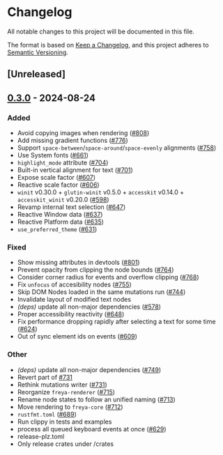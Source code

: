 # Changelog
All notable changes to this project will be documented in this file.

The format is based on [Keep a Changelog](https://keepachangelog.com/en/1.0.0/),
and this project adheres to [Semantic Versioning](https://semver.org/spec/v2.0.0.html).

## [Unreleased]

## [0.3.0](https://github.com/albinekb/freya/compare/freya-core-v0.2.1...freya-core-v0.3.0) - 2024-08-24

### Added
- Avoid copying images when rendering ([#808](https://github.com/albinekb/freya/pull/808))
- Add missing gradient functions ([#776](https://github.com/albinekb/freya/pull/776))
- Support `space-between`/`space-around`/`space-evenly` alignments ([#758](https://github.com/albinekb/freya/pull/758))
- Use System fonts ([#661](https://github.com/albinekb/freya/pull/661))
- `highlight_mode` attribute ([#704](https://github.com/albinekb/freya/pull/704))
- Built-in vertical alignment for text ([#701](https://github.com/albinekb/freya/pull/701))
- Expose scale factor ([#607](https://github.com/albinekb/freya/pull/607))
- Reactive scale factor ([#606](https://github.com/albinekb/freya/pull/606))
- `winit` v0.30.0 + `glutin-winit` v0.5.0 + `accesskit` v0.14.0 + `accesskit_winit` v0.20.0  ([#598](https://github.com/albinekb/freya/pull/598))
- Revamp internal text selection ([#647](https://github.com/albinekb/freya/pull/647))
- Reactive Window data ([#637](https://github.com/albinekb/freya/pull/637))
- Reactive Platform data ([#635](https://github.com/albinekb/freya/pull/635))
- `use_preferred_theme` ([#631](https://github.com/albinekb/freya/pull/631))

### Fixed
- Show missing attributes in devtools ([#801](https://github.com/albinekb/freya/pull/801))
- Prevent opacity from clipping the node bounds ([#764](https://github.com/albinekb/freya/pull/764))
- Consider corner radius for events and overflow clipping ([#768](https://github.com/albinekb/freya/pull/768))
- Fix `unfocus` of accesibility nodes ([#755](https://github.com/albinekb/freya/pull/755))
- Skip DOM Nodes loaded in the same mutations run ([#744](https://github.com/albinekb/freya/pull/744))
- Invalidate layout of modified text nodes
- *(deps)* update all non-major dependencies ([#578](https://github.com/albinekb/freya/pull/578))
- Proper accessibility reactivity ([#648](https://github.com/albinekb/freya/pull/648))
- Fix performance dropping rapidly after selecting a text for some time ([#624](https://github.com/albinekb/freya/pull/624))
- Out of sync element ids on events ([#609](https://github.com/albinekb/freya/pull/609))

### Other
- *(deps)* update all non-major dependencies ([#749](https://github.com/albinekb/freya/pull/749))
- Revert part of [#731](https://github.com/albinekb/freya/pull/731)
- Rethink mutations writer ([#731](https://github.com/albinekb/freya/pull/731))
- Reorganize `freya-renderer` ([#715](https://github.com/albinekb/freya/pull/715))
- Rename node states to follow an unified naming ([#713](https://github.com/albinekb/freya/pull/713))
- Move rendering to `freya-core` ([#712](https://github.com/albinekb/freya/pull/712))
- `rustfmt.toml` ([#689](https://github.com/albinekb/freya/pull/689))
- Run clippy in tests and examples
- process all queued keyboard events at once ([#629](https://github.com/albinekb/freya/pull/629))
- release-plz.toml
- Only release crates under /crates
